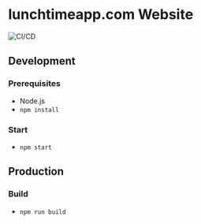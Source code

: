 # lunchtimeapp.com Website
![CI/CD](https://github.com/lunchtimeapp/website/workflows/CI/CD/badge.svg?branch=master)

## Development

### Prerequisites
- Node.js
- `npm install`

### Start
- `npm start`

## Production

### Build
- `npm run build`
